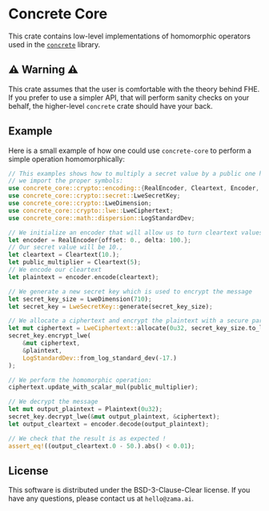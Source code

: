 # Concrete Core

This crate contains low-level implementations of homomorphic operators used in the
[`concrete`](https://crates.io/crates/concrete) library.

## ⚠ Warning ⚠

This crate assumes that the user is comfortable with the theory behind FHE. If you prefer to use a
simpler API, that will perform sanity checks on your behalf, the higher-level `concrete`
crate should have your back.

## Example

Here is a small example of how one could use `concrete-core` to perform a simple operation
homomorphically:

```rust 
// This examples shows how to multiply a secret value by a public one homomorphically. First
// we import the proper symbols:
use concrete_core::crypto::encoding::{RealEncoder, Cleartext, Encoder, Plaintext};
use concrete_core::crypto::secret::LweSecretKey;
use concrete_core::crypto::LweDimension;
use concrete_core::crypto::lwe::LweCiphertext;
use concrete_core::math::dispersion::LogStandardDev;

// We initialize an encoder that will allow us to turn cleartext values into plaintexts.
let encoder = RealEncoder{offset: 0., delta: 100.};
// Our secret value will be 10.,
let cleartext = Cleartext(10.);
let public_multiplier = Cleartext(5);
// We encode our cleartext
let plaintext = encoder.encode(cleartext);

// We generate a new secret key which is used to encrypt the message
let secret_key_size = LweDimension(710);
let secret_key = LweSecretKey::generate(secret_key_size);

// We allocate a ciphertext and encrypt the plaintext with a secure parameter
let mut ciphertext = LweCiphertext::allocate(0u32, secret_key_size.to_lwe_size());
secret_key.encrypt_lwe(
    &mut ciphertext,
    &plaintext,
    LogStandardDev::from_log_standard_dev(-17.)
);

// We perform the homomorphic operation:
ciphertext.update_with_scalar_mul(public_multiplier);

// We decrypt the message
let mut output_plaintext = Plaintext(0u32);
secret_key.decrypt_lwe(&mut output_plaintext, &ciphertext);
let output_cleartext = encoder.decode(output_plaintext);

// We check that the result is as expected !
assert_eq!((output_cleartext.0 - 50.).abs() < 0.01);
```

## License

This software is distributed under the BSD-3-Clause-Clear license. If you have any questions,
please contact us at `hello@zama.ai`.
